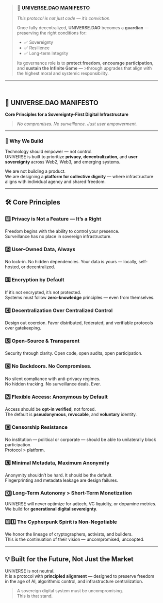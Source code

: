 >### 📜 [UNIVERSE.DAO MANIFESTO](docs/DAO-MANIFESTO.md) <a name="dao-manifesto"></a>  
>_This protocol is not just code — it’s conviction._
>
>Once fully decentralized, **UNIVERSE.DAO** becomes a **guardian** — preserving the right conditions for:
>
>- ✅ Sovereignty  
>- ✅ Resilience  
>- ✅ Long-term Integrity  
>
>Its governance role is to **protect freedom**, **encourage participation**, and **sustain the Infinite Game** — >through upgrades that align with the highest moral and systemic responsibility.

---

<br>

## 📜 UNIVERSE.DAO MANIFESTO  
**Core Principles for a Sovereignty-First Digital Infrastructure**

> _No compromises. No surveillance. Just user empowerment._

---

### 🚀 Why We Build  

Technology should empower — not control.  
UNIVERSE is built to prioritize **privacy**, **decentralization**, and **user sovereignty** across Web2, Web3, and emerging systems.

We are not building a product.  
We are designing a **platform for collective dignity** — where infrastructure aligns with individual agency and shared freedom.

---

## 🛠️ Core Principles  

### 1️⃣ Privacy is Not a Feature — It’s a Right  
Freedom begins with the ability to control your presence.  
Surveillance has no place in sovereign infrastructure.

### 2️⃣ User-Owned Data, Always  
No lock-in. No hidden dependencies. Your data is yours — locally, self-hosted, or decentralized.

### 3️⃣ Encryption by Default  
If it’s not encrypted, it’s not protected.  
Systems must follow **zero-knowledge** principles — even from themselves.

### 4️⃣ Decentralization Over Centralized Control  
Design out coercion. Favor distributed, federated, and verifiable protocols over gatekeeping.

### 5️⃣ Open-Source & Transparent  
Security through clarity. Open code, open audits, open participation.

### 6️⃣ No Backdoors. No Compromises.  
No silent compliance with anti-privacy regimes.  
No hidden tracking. No surveillance deals. Ever.

### 7️⃣ Flexible Access: Anonymous by Default  
Access should be **opt-in verified**, not forced.  
The default is **pseudonymous**, **revocable**, and **voluntary** identity.

### 8️⃣ Censorship Resistance  
No institution — political or corporate — should be able to unilaterally block participation.  
Protocol > platform.

### 9️⃣ Minimal Metadata, Maximum Anonymity  
Anonymity shouldn’t be hard. It should be the default.  
Fingerprinting and metadata leakage are design failures.

### 🔟 Long-Term Autonomy > Short-Term Monetization  
UNIVERSE will never optimize for adtech, VC liquidity, or dopamine metrics.  
We build for **generational digital sovereignty**.

### 1️⃣1️⃣ The Cypherpunk Spirit is Non-Negotiable  
We honor the lineage of cryptographers, activists, and builders.  
This is the continuation of their vision — uncompromised, uncoopted.

---

## 💡 Built for the Future, Not Just the Market

UNIVERSE is not neutral.  
It is a protocol with **principled alignment** — designed to preserve freedom in the age of AI, algorithmic control, and infrastructure centralization.

> A sovereign digital system must be uncompromising.  
> This is that stand.
